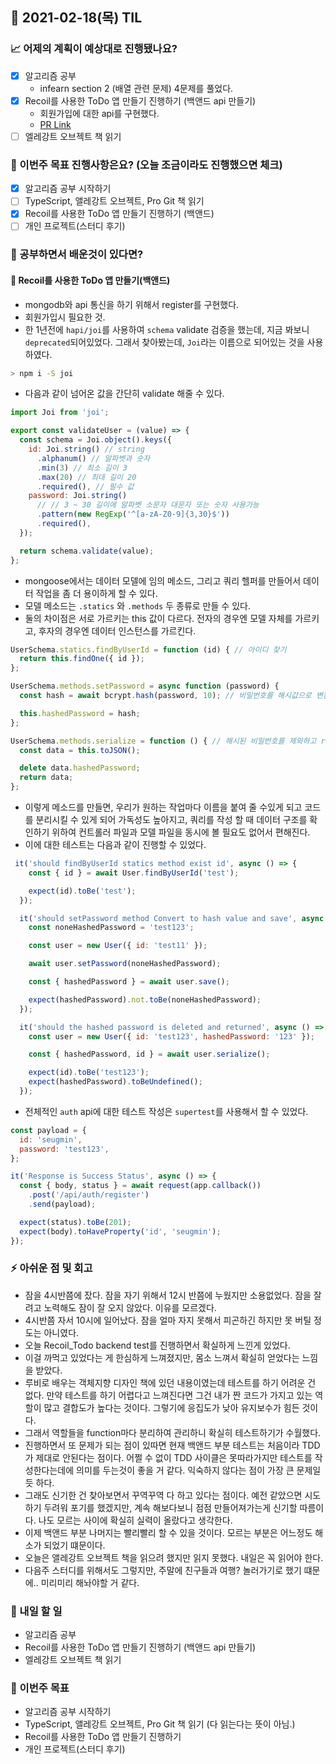 ## 📆 2021-02-18(목) TIL

### 📈 어제의 계획이 예상대로 진행됐나요?
- [x] 알고리즘 공부
  - infearn section 2 (배열 관련 문제) 4문제를 풀었다.
- [x] Recoil를 사용한 ToDo 앱 만들기 진행하기 (백앤드 api 만들기)
  - 회원가입에 대한 api를 구현했다. 
  - [PR Link](https://github.com/saseungmin/Recoil_Todo_Backend/pull/6)
- [ ] 엘레강트 오브젝트 책 읽기

### 🦄 이번주 목표 진행사항은요? (오늘 조금이라도 진행했으면 체크)
- [x] 알고리즘 공부 시작하기
- [ ] TypeScript, 앨레강트 오브젝트, Pro Git 책 읽기
- [x] Recoil를 사용한 ToDo 앱 만들기 진행하기 (백앤드)
- [ ] 개인 프로젝트(스터디 후기)

### 🤔 공부하면서 배운것이 있다면?

#### 🎈 Recoil를 사용한 ToDo 앱 만들기(백앤드)
- mongodb와 api 통신을 하기 위해서 register를 구현했다.
- 회원가입시 필요한 것.
- 한 1년전에 `hapi/joi`를 사용하여 `schema` validate 검증을 했는데, 지금 봐보니 `deprecated`되어있었다. 그래서 찾아봤는데, `Joi`라는 이름으로 되어있는 것을 사용하였다.

```bash
> npm i -S joi
```

- 다음과 같이 넘어온 값을 간단히 validate 해줄 수 있다.

```javascript
import Joi from 'joi';

export const validateUser = (value) => {
  const schema = Joi.object().keys({
    id: Joi.string() // string
      .alphanum() // 알파벳과 숫자
      .min(3) // 최소 길이 3
      .max(20) // 최대 길이 20
      .required(), // 필수 값
    password: Joi.string()
      // // 3 ~ 30 길이에 알파벳 소문자 대문자 또는 숫자 사용가능
      .pattern(new RegExp('^[a-zA-Z0-9]{3,30}$'))
      .required(),
  });

  return schema.validate(value);
};
```

- mongoose에서는 데이터 모델에 임의 메소드, 그리고 쿼리 헬퍼를 만들어서 데이터 작업을 좀 더 용이하게 할 수 있다.
- 모델 메소드는 `.statics` 와 `.methods` 두 종류로 만들 수 있다.
- 둘의 차이점은 서로 가르키는 this 값이 다르다. 전자의 경우엔 모델 자체를 가르키고, 후자의 경우엔 데이터 인스턴스를 가르킨다.

```javascript
UserSchema.statics.findByUserId = function (id) { // 아이디 찾기
  return this.findOne({ id });
};

UserSchema.methods.setPassword = async function (password) {
  const hash = await bcrypt.hash(password, 10); // 비밀번호를 해시값으로 변환

  this.hashedPassword = hash;
};

UserSchema.methods.serialize = function () { // 해시된 비밀번호를 제외하고 return
  const data = this.toJSON();

  delete data.hashedPassword;
  return data;
};
```
- 이렇게 메소드를 만들면, 우리가 원하는 작업마다 이름을 붙여 줄 수있게 되고 코드를 분리시킬 수 있게 되어 가독성도 높아지고, 쿼리를 작성 할 때 데이터 구조를 확인하기 위하여 컨트롤러 파일과 모델 파일을 동시에 볼 필요도 없어서 편해진다.
- 이에 대한 테스트는 다음과 같이 진행할 수 있었다.

```javascript
 it('should findByUserId statics method exist id', async () => {
    const { id } = await User.findByUserId('test');

    expect(id).toBe('test');
  });

  it('should setPassword method Convert to hash value and save', async () => {
    const noneHashedPassword = 'test123';

    const user = new User({ id: 'test11' });

    await user.setPassword(noneHashedPassword);

    const { hashedPassword } = await user.save();

    expect(hashedPassword).not.toBe(noneHashedPassword);
  });

  it('should the hashed password is deleted and returned', async () => {
    const user = new User({ id: 'test123', hashedPassword: '123' });

    const { hashedPassword, id } = await user.serialize();

    expect(id).toBe('test123');
    expect(hashedPassword).toBeUndefined();
  });
```

- 전체적인 `auth` api에 대한 테스트 작성은 `supertest`를 사용해서 할 수 있었다.

```javascript
const payload = {
  id: 'seugmin',
  password: 'test123',
};

it('Response is Success Status', async () => {
  const { body, status } = await request(app.callback())
    .post('/api/auth/register')
    .send(payload);

  expect(status).toBe(201);
  expect(body).toHaveProperty('id', 'seugmin');
});
```

### ⚡ 아쉬운 점 및 회고
- 잠을 4시반쯤에 잤다. 잠을 자기 위해서 12시 반쯤에 누웠지만 소용없었다. 잠을 잘려고 노력해도 잠이 잘 오지 않았다. 이유를 모르겠다.
- 4시반쯤 자서 10시에 일어났다. 잠을 얼마 자지 못해서 피곤하긴 하지만 못 버틸 정도는 아니였다.
- 오늘 Recoil_Todo backend test를 진행하면서 확실하게 느낀게 있었다.
- 이걸 까먹고 있었다는 게 한심하게 느껴졌지만, 몸소 느껴서 확실히 얻었다는 느낌을 받았다.
- 루비로 배우는 객체지향 디자인 책에 있던 내용이였는데 테스트를 하기 어려운 건 없다. 만약 테스트를 하기 어렵다고 느껴진다면 그건 내가 짠 코드가 가지고 있는 역할이 많고 결합도가 높다는 것이다. 그렇기에 응집도가 낮아 유지보수가 힘든 것이다.
- 그래서 역할들을 function마다 분리하여 관리하니 확실히 테스트하기가 수월했다.
- 진행하면서 또 문제가 되는 점이 있따면 현재 백앤드 부분 테스트는 처음이라 TDD가 제대로 안된다는 점이다. 어쩔 수 없이 TDD 사이클은 못따라가지만 테스트를 작성한다는데에 의미를 두는것이 좋을 거 같다. 익숙하지 않다는 점이 가장 큰 문제일 듯 하다.
- 그래도 신기한 건 찾아보면서 꾸역꾸역 다 하고 있다는 점이다. 예전 같았으면 시도하기 두려워 포기를 했겠지만, 계속 해보다보니 점점 만들어져가는게 신기할 따름이다. 나도 모르는 사이에 확실히 실력이 올랐다고 생각한다.
- 이제 백앤드 부분 나머지는 빨리빨리 할 수 있을 것이다. 모르는 부분은 어느정도 해소가 되었기 떄문이다.
- 오늘은 앨레강트 오브젝트 책을 읽으려 했지만 읽지 못했다. 내일은 꼭 읽어야 한다.
- 다음주 스터디를 위해서도 그렇지만, 주말에 친구들과 여행? 놀러가기로 했기 떄문에.. 미리미리 해놔야할 거 같다.

### 🚀 내일 할 일
- 알고리즘 공부
- Recoil를 사용한 ToDo 앱 만들기 진행하기 (백앤드 api 만들기)
- 엘레강트 오브젝트 책 읽기

### 🎯 이번주 목표
- 알고리즘 공부 시작하기
- TypeScript, 앨레강트 오브젝트, Pro Git 책 읽기 (다 읽는다는 뜻이 아님.)
- Recoil를 사용한 ToDo 앱 만들기 진행하기
- 개인 프로젝트(스터디 후기)